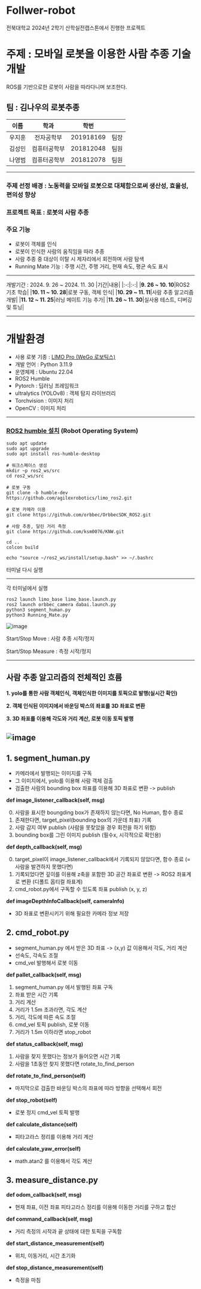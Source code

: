 # Follwer-robot
전북대학교 2024년 2학기 산학실전캡스톤에서 진행한 프로젝트

# 주제 : 모바일 로봇을 이용한 사람 추종 기술 개발
ROS를 기반으로한 로봇이 사람을 따라다니며 보조한다.

## 팀 : 김나우의 로봇추종
|이름|학과|학번||
|:-:|:-:|:-:|:-:|
|우지훈|전자공학부|201918169|팀장|
|김성민|컴퓨터공학부|201812048|팀원|
|나영범|컴퓨터공학부|201812078|팀원|

---

### 주제 선정 배경 : 노동력을 모바일 로봇으로 대체함으로써 생산성, 효율성, 편의성 향상

### 프로젝트 목표 : 로봇의 사람 추종

### 주요 기능
* 로봇이 객체를 인식
* 로봇이 인식한 사람의 움직임을 따라 추종
* 사람 추종 중 대상이 이탈 시 제자리에서 회전하며 사람 탐색
* Running Mate 기능 : 주행 시간, 주행 거리, 현재 속도, 평균 속도 표시
---

개발기간 : 2024. 9. 26 ~ 2024. 11. 30
|기간|내용|
|:-:|:-:|
|**9. 26 ~ 10. 10**|ROS2 기초 학습|
|**10. 11 ~ 10. 28**|로봇 구동, 객체 인식|
|**10. 29 ~ 11. 11**|사람 추종 알고리즘 개발|
|**11. 12 ~ 11. 25**|러닝 메이트 기능 추가|
|**11. 26 ~ 11. 30**|실사용 테스트, 디버깅 및 튜닝|

---
# 개발환경
* 사용 로봇 기종 : [LIMO Pro (WeGo 로보틱스)](https://wego-robotics.com/wego/wego01.php)
* 개발 언어 : Python 3.11.9
* 운영체제 : Ubuntu 22.04
* ROS2 Humble
* Pytorch : 딥러닝 프레임워크
* ultralytics (YOLOv8) : 객체 탐지 라이브러리
* Torchvision : 이미지 처리
* OpenCV : 이미지 처리
---
### [ROS2 humble 설치](https://docs.ros.org/en/humble/Installation/Ubuntu-Install-Debs.html#) (Robot Operating System)
```
sudo apt update
sudo apt upgrade
sudo apt install ros-humble-desktop
```
```
# 워크스페이스 생성
mkdir ~p ros2_ws/src
cd ros2_ws/src

# 로봇 구동
git clone -b humble-dev https://github.com/agilexrobotics/limo_ros2.git

# 로봇 카메라 이용
git clone https://github.com/orbbec/OrbbecSDK_ROS2.git

# 사람 추종, 달린 거리 측정
git clone https://github.com/ksm0076/KNW.git

cd ..
colcon build
```
```
echo "source ~/ros2_ws/install/setup.bash" >> ~/.bashrc
```
터미널 다시 실행

---
각 터미널에서 실행
```
ros2 launch limo_base limo_base.launch.py
ros2 launch orbbec_camera dabai.launch.py
python3 segment_human.py
python3 Running_Mate.py
```
![image](https://github.com/user-attachments/assets/c58e4a99-b743-441d-9fd5-05c94c928e89)

Start/Stop Move : 사람 추종 시작/정지

Start/Stop Measure : 측정 시작/정지

---
## 사람 추종 알고리즘의 전체적인 흐름

**1. yolo를 통한 사람 객체인식, 객체인식한 이미지를 토픽으로 발행(실시간 확인)**

**2. 객체 인식된 이미지에서 바운딩 박스의 좌표를 3D 좌표로 변환**

**3. 3D 좌표를 이용해 각도와 거리 계산, 로봇 이동 토픽 발행**

![image](https://github.com/user-attachments/assets/361eaa70-ea7b-4e47-9b21-034eaa430ac7)
---

## 1. segment_human.py
- 카메라에서 발행되는 이미지를 구독
- 그 이미지에서, yolo를 이용해 사람 객체 검출
- 검출한 사람의 bounding box 좌표를 이용해 3D 좌표로 변환 -> publish
  
**def image_listener_callback(self, msg)**

0. 사람을 표시한 boungding box가 존재하지 않는다면, No Human, 함수 종료
1. 존재한다면, target_pixel(bounding box의 가운데 좌표) 기록
2. 사람 감지 여부 publish (사람을 못찾았을 경우 회전을 하기 위함)
3. bounding box를 그린 이미지 publish (필수x, 시각적으로 확인용)

**def depth_callback(self, msg)**

0. target_pixel이 image_listener_callback에서 기록되지 않았다면, 함수 종료 (= 사람을 발견하지 못했다면)
1. 기록되었다면 깊이를 이용해 z축을 포함한 3D 공간 좌표로 변환 -> ROS2 좌표계로 변환 (디폴트 옵티컬 좌표계)
2. cmd_robot.py에서 구독할 수 있도록 좌표 publish (x, y, z)

**def imageDepthInfoCallback(self, cameraInfo)**

* 3D 좌표로 변환시키기 위해 필요한 카메라 정보 저장

## 2. cmd_robot.py
- segment_human.py 에서 받은 3D 좌표 -> (x,y) 값 이용해서 각도, 거리 계산  
- 선속도, 각속도 조절
- cmd_vel 발행해서 로봇 이동

**def pallet_callback(self, msg)**
1. segment_human.py 에서 발행된 좌표 구독
2. 좌표 받은 시간 기록
3. 거리 계산
4. 거리가 1.5m 초과라면, 각도 계산
5. 거리, 각도에 따른 속도 조절
6. cmd_vel 토픽 publish, 로봇 이동
7. 거리가 1.5m 이하라면 stop_robot

**def status_callback(self, msg)**

1. 사람을 찾지 못했다는 정보가 들어오면 시간 기록
2. 사람을 1초동안 찾지 못했다면 rotate_to_find_person

**def rotate_to_find_person(self)**

* 마지막으로 검출한 바운딩 박스의 좌표에 따라 방향을 선택해서 회전

**def stop_robot(self)**

* 로봇 정지 cmd_vel 토픽 발행

**def calculate_distance(self)**

* 피타고라스 정리를 이용해 거리 계산

**def calculate_yaw_error(self)**

* math.atan2 를 이용해서 각도 계산

## 3. measure_distance.py
**def odom_callback(self, msg)**

* 현재 좌표, 이전 좌표 피타고라스 정리를 이용해 이동한 거리를 구하고 합산
   
**def command_callback(self, msg)**

* 거리 측정의 시작과 끝 상태에 대한 토픽을 구독함

**def start_distance_measurement(self)**

* 위치, 이동거리, 시간 초기화
   
**def stop_distance_measurement(self)**

* 측정을 마침
